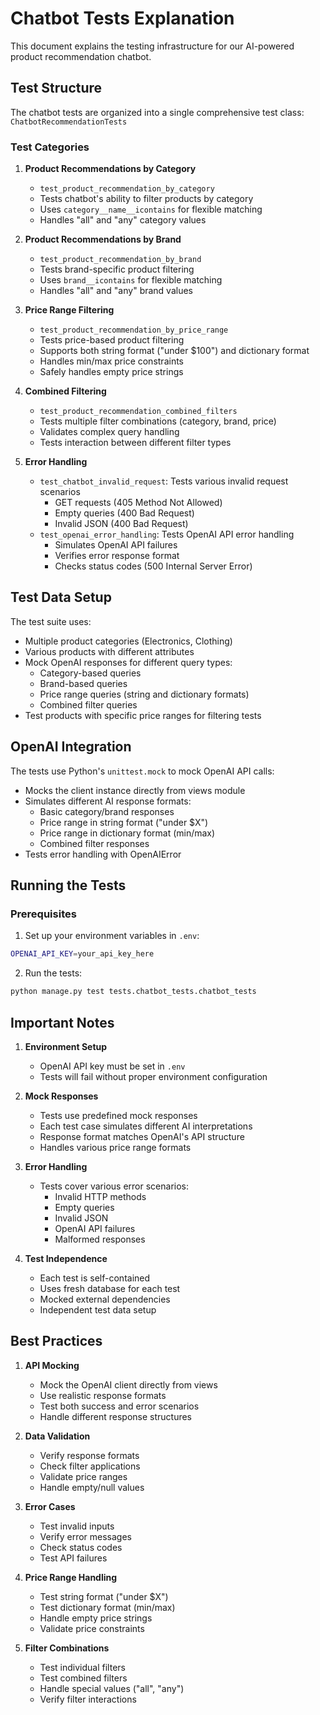 # Chatbot Tests Explanation

This document explains the testing infrastructure for our AI-powered product recommendation chatbot.

## Test Structure

The chatbot tests are organized into a single comprehensive test class: `ChatbotRecommendationTests`

### Test Categories

1. **Product Recommendations by Category**
   - `test_product_recommendation_by_category`
   - Tests chatbot's ability to filter products by category
   - Uses `category__name__icontains` for flexible matching
   - Handles "all" and "any" category values

2. **Product Recommendations by Brand**
   - `test_product_recommendation_by_brand`
   - Tests brand-specific product filtering
   - Uses `brand__icontains` for flexible matching
   - Handles "all" and "any" brand values

3. **Price Range Filtering**
   - `test_product_recommendation_by_price_range`
   - Tests price-based product filtering
   - Supports both string format ("under $100") and dictionary format
   - Handles min/max price constraints
   - Safely handles empty price strings

4. **Combined Filtering**
   - `test_product_recommendation_combined_filters`
   - Tests multiple filter combinations (category, brand, price)
   - Validates complex query handling
   - Tests interaction between different filter types

5. **Error Handling**
   - `test_chatbot_invalid_request`: Tests various invalid request scenarios
     * GET requests (405 Method Not Allowed)
     * Empty queries (400 Bad Request)
     * Invalid JSON (400 Bad Request)
   - `test_openai_error_handling`: Tests OpenAI API error handling
     * Simulates OpenAI API failures
     * Verifies error response format
     * Checks status codes (500 Internal Server Error)

## Test Data Setup

The test suite uses:
- Multiple product categories (Electronics, Clothing)
- Various products with different attributes
- Mock OpenAI responses for different query types:
  * Category-based queries
  * Brand-based queries
  * Price range queries (string and dictionary formats)
  * Combined filter queries
- Test products with specific price ranges for filtering tests

## OpenAI Integration

The tests use Python's `unittest.mock` to mock OpenAI API calls:
- Mocks the client instance directly from views module
- Simulates different AI response formats:
  * Basic category/brand responses
  * Price range in string format ("under $X")
  * Price range in dictionary format (min/max)
  * Combined filter responses
- Tests error handling with OpenAIError

## Running the Tests

### Prerequisites
1. Set up your environment variables in `.env`:
```bash
OPENAI_API_KEY=your_api_key_here
```

2. Run the tests:
```bash
python manage.py test tests.chatbot_tests.chatbot_tests
```

## Important Notes

1. **Environment Setup**
   - OpenAI API key must be set in `.env`
   - Tests will fail without proper environment configuration

2. **Mock Responses**
   - Tests use predefined mock responses
   - Each test case simulates different AI interpretations
   - Response format matches OpenAI's API structure
   - Handles various price range formats

3. **Error Handling**
   - Tests cover various error scenarios:
     * Invalid HTTP methods
     * Empty queries
     * Invalid JSON
     * OpenAI API failures
     * Malformed responses

4. **Test Independence**
   - Each test is self-contained
   - Uses fresh database for each test
   - Mocked external dependencies
   - Independent test data setup

## Best Practices

1. **API Mocking**
   - Mock the OpenAI client directly from views
   - Use realistic response formats
   - Test both success and error scenarios
   - Handle different response structures

2. **Data Validation**
   - Verify response formats
   - Check filter applications
   - Validate price ranges
   - Handle empty/null values

3. **Error Cases**
   - Test invalid inputs
   - Verify error messages
   - Check status codes
   - Test API failures

4. **Price Range Handling**
   - Test string format ("under $X")
   - Test dictionary format (min/max)
   - Handle empty price strings
   - Validate price constraints

5. **Filter Combinations**
   - Test individual filters
   - Test combined filters
   - Handle special values ("all", "any")
   - Verify filter interactions

